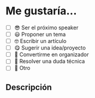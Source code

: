 <!--- Si vas a proponer una charla no olvides leer nuestras recomendaciones primero 😄: https://github.com/angular-medellin/meetup/blob/master/SPEAKERS.md -->

# Me gustaría...

<!--- Selecciona con una "x" => [x] -->

- [ ] 😎 Ser el próximo speaker
- [ ] 😃 Proponer un tema
- [ ] 🤓 Escribir un artículo
- [ ] 😋 Sugerir una idea/proyecto
- [ ] 🤠 Convertirme en organizador
- [ ] 🤕 Resolver una duda técnica
- [ ] 🤡 Otro

## Descripción
